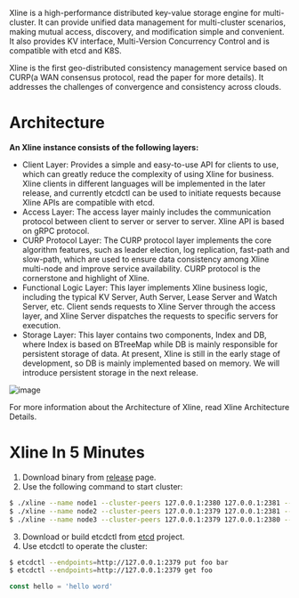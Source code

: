 Xline is a high-performance distributed key-value storage engine for multi-cluster. It can provide unified data management for multi-cluster scenarios, making mutual access, discovery, and modification simple and convenient. It also provides KV interface, Multi-Version Concurrency Control and is compatible with etcd and K8S.

Xline is the first geo-distributed consistency management service based on CURP(a WAN consensus protocol, read the paper for more details). It addresses the challenges of convergence and consistency across clouds.

# Architecture

**An Xline instance consists of the following layers:**

- Client Layer: Provides a simple and easy-to-use API for clients to use, which can greatly reduce the complexity of using Xline for business. Xline clients in different languages will be implemented in the later release, and currently etcdctl can be used to initiate requests because Xline APIs are compatible with etcd.
- Access Layer: The access layer mainly includes the communication protocol between client to server or server to server. Xline API is based on gRPC protocol.
- CURP Protocol Layer: The CURP protocol layer implements the core algorithm features, such as leader election, log replication, fast-path and slow-path, which are used to ensure data consistency among Xline multi-node and improve service availability. CURP protocol is the cornerstone and highlight of Xline.
- Functional Logic Layer: This layer implements Xline business logic, including the typical KV Server, Auth Server, Lease Server and Watch Server, etc. Client sends requests to Xline Server through the access layer, and Xline Server dispatches the requests to specific servers for execution.
- Storage Layer: This layer contains two components, Index and DB, where Index is based on BTreeMap while DB is mainly responsible for persistent storage of data. At present, Xline is still in the early stage of development, so DB is mainly implemented based on memory. We will introduce persistent storage in the next release.

![image](/xline-home/docs/Get-Started/image1.png)

For more information about the Architecture of Xline, read Xline Architecture Details.

# Xline In 5 Minutes

1. Download binary from [release](https://github.com/datenlord/Xline/releases) page.
2. Use the following command to start cluster:
~~~bash
$ ./xline --name node1 --cluster-peers 127.0.0.1:2380 127.0.0.1:2381 --self-ip-port 127.0.0.1:2379 --leader-ip-port 127.0.0.1:2379
$ ./xline --name node2 --cluster-peers 127.0.0.1:2379 127.0.0.1:2381 --self-ip-port 127.0.0.1:2380 --leader-ip-port 127.0.0.1:2379
$ ./xline --name node3 --cluster-peers 127.0.0.1:2379 127.0.0.1:2380 --self-ip-port 127.0.0.1:2381 --leader-ip-port 127.0.0.1:2379
~~~
3. Download or build etcdctl from [etcd](https://github.com/etcd-io/etcd) project.
4. Use etcdctl to operate the cluster:
~~~bash
$ etcdctl --endpoints=http://127.0.0.1:2379 put foo bar
$ etcdctl --endpoints=http://127.0.0.1:2379 get foo
~~~
~~~js
const hello = 'hello word'
~~~

   
